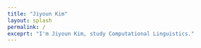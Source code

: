 ```yaml
---
title: "Jiyoun Kim"
layout: splash
permalink: /
exceprt: "I'm Jiyoun Kim, study Computational Linguistics." 
---
```

